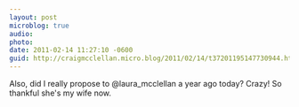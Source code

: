 ```yaml
---
layout: post
microblog: true
audio: 
photo: 
date: 2011-02-14 11:27:10 -0600
guid: http://craigmcclellan.micro.blog/2011/02/14/t37201195147730944.html
---
```

Also, did I really propose to @laura_mcclellan a year ago today? Crazy! So thankful she's my wife now.
